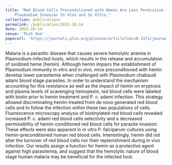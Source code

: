 ```yaml
---
title: "Red Blood Cells Preconditioned with Hemin Are Less Permissive to
    Plasmodium Invasion In Vivo and In Vitro."
collection: publications
permalink: /publication/2015-10-14
date: 2015-10-14
venue: 'PLoS One'
paperurl: 'https://journals.plos.org/plosone/article?id=10.1371/journal.pone.0140805'
---
```

Malaria is a parasitic disease that causes severe hemolytic anemia in
Plasmodium-infected hosts, which results in the release and accumulation of
oxidized heme (hemin). Although hemin impairs the establishment of Plasmodium
immunity in vitro and in vivo, mice preconditioned with hemin develop lower
parasitemia when challenged with Plasmodium chabaudi adami blood stage
parasites. In order to understand the mechanism accounting for this resistance
as well as the impact of hemin on eryptosis and plasma levels of scavenging
hemopexin, red blood cells were labeled with biotin prior to hemin treatment
and P. c. adami infection. This strategy allowed discriminating hemin-treated
from de novo generated red blood cells and to follow the infection within
these two populations of cells. Fluorescence microscopy analysis of
biotinylated-red blood cells revealed increased P. c. adami red blood cells
selectivity and a decreased permissibility of hemin-conditioned red blood
cells for parasite invasion. These effects were also apparent in in vitro P.
falciparum cultures using hemin-preconditioned human red blood cells.
Interestingly, hemin did not alter the turnover of red blood cells nor their
replenishment during in vivo infection. Our results assign a function for
hemin as a protective agent against high parasitemia, and suggest that the
hemolytic nature of blood stage human malaria may be beneficial for the
infected host.
